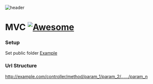 ![header](http://vignette3.wikia.nocookie.net/pikmin/images/1/12/White-feather-HR-no-background.jpg/revision/latest?cb=20130711162440)

# MVC [![Awesome](https://cdn.rawgit.com/sindresorhus/awesome/d7305f38d29fed78fa85652e3a63e154dd8e8829/media/badge.svg)](https://github.com/jagroop)

### Setup 
Set public folder [Example](https://github.com/jagroop/mvc/wiki/Public-folder-as-root)
### Url Structure
http://example.com/controller/method/param_1/param_2/....../param_n
